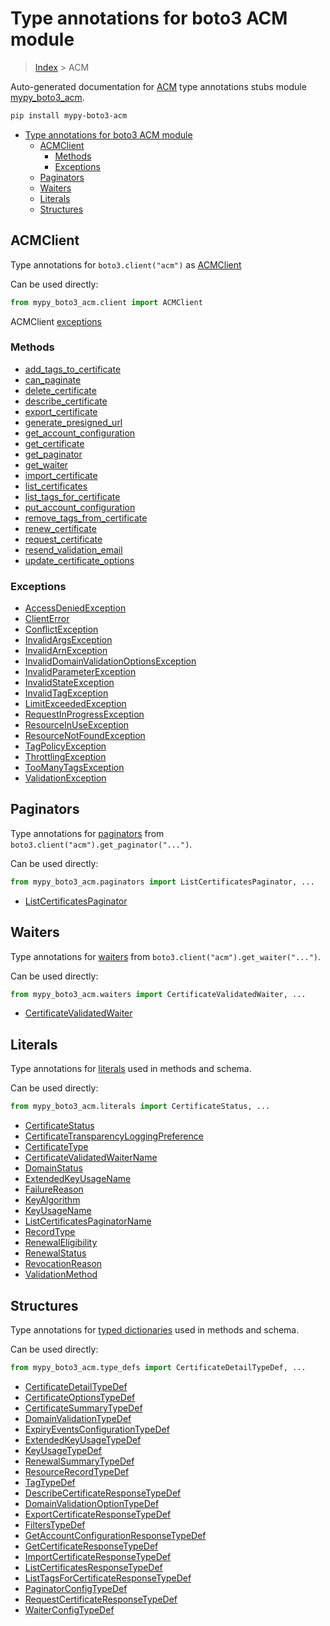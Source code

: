 # Type annotations for boto3 ACM module

> [Index](../index.md) > ACM

Auto-generated documentation for [ACM](https://boto3.amazonaws.com/v1/documentation/api/latest/reference/services/acm.html#ACM)
type annotations stubs module [mypy_boto3_acm](https://pypi.org/project/mypy-boto3-acm/).

```bash
pip install mypy-boto3-acm
```

- [Type annotations for boto3 ACM module](#type-annotations-for-boto3-acm-module)
  - [ACMClient](#acmclient)
    - [Methods](#methods)
    - [Exceptions](#exceptions)
  - [Paginators](#paginators)
  - [Waiters](#waiters)
  - [Literals](#literals)
  - [Structures](#structures)

## ACMClient

Type annotations for  `boto3.client("acm")` as [ACMClient](./client.md)

Can be used directly:

```python
from mypy_boto3_acm.client import ACMClient
```


ACMClient [exceptions](./client.md#exceptions)



### Methods
- [add_tags_to_certificate](./client.md#add-tags-to-certificate)
- [can_paginate](./client.md#can-paginate)
- [delete_certificate](./client.md#delete-certificate)
- [describe_certificate](./client.md#describe-certificate)
- [export_certificate](./client.md#export-certificate)
- [generate_presigned_url](./client.md#generate-presigned-url)
- [get_account_configuration](./client.md#get-account-configuration)
- [get_certificate](./client.md#get-certificate)
- [get_paginator](./client.md#get-paginator)
- [get_waiter](./client.md#get-waiter)
- [import_certificate](./client.md#import-certificate)
- [list_certificates](./client.md#list-certificates)
- [list_tags_for_certificate](./client.md#list-tags-for-certificate)
- [put_account_configuration](./client.md#put-account-configuration)
- [remove_tags_from_certificate](./client.md#remove-tags-from-certificate)
- [renew_certificate](./client.md#renew-certificate)
- [request_certificate](./client.md#request-certificate)
- [resend_validation_email](./client.md#resend-validation-email)
- [update_certificate_options](./client.md#update-certificate-options)




### Exceptions
- [AccessDeniedException](./client.md#accessdeniedexception)
- [ClientError](./client.md#clienterror)
- [ConflictException](./client.md#conflictexception)
- [InvalidArgsException](./client.md#invalidargsexception)
- [InvalidArnException](./client.md#invalidarnexception)
- [InvalidDomainValidationOptionsException](./client.md#invaliddomainvalidationoptionsexception)
- [InvalidParameterException](./client.md#invalidparameterexception)
- [InvalidStateException](./client.md#invalidstateexception)
- [InvalidTagException](./client.md#invalidtagexception)
- [LimitExceededException](./client.md#limitexceededexception)
- [RequestInProgressException](./client.md#requestinprogressexception)
- [ResourceInUseException](./client.md#resourceinuseexception)
- [ResourceNotFoundException](./client.md#resourcenotfoundexception)
- [TagPolicyException](./client.md#tagpolicyexception)
- [ThrottlingException](./client.md#throttlingexception)
- [TooManyTagsException](./client.md#toomanytagsexception)
- [ValidationException](./client.md#validationexception)






## Paginators

Type annotations for [paginators](./paginators.md) from `boto3.client("acm").get_paginator("...")`.

Can be used directly:

```python
from mypy_boto3_acm.paginators import ListCertificatesPaginator, ...
```

- [ListCertificatesPaginator](./paginators.md#listcertificatespaginator)




## Waiters

Type annotations for [waiters](./waiters.md) from `boto3.client("acm").get_waiter("...")`.

Can be used directly:

```python
from mypy_boto3_acm.waiters import CertificateValidatedWaiter, ...
```

- [CertificateValidatedWaiter](./waiters.md#certificatevalidatedwaiter)




## Literals

Type annotations for [literals](./literals.md) used in methods and schema.

Can be used directly:

```python
from mypy_boto3_acm.literals import CertificateStatus, ...
```

- [CertificateStatus](./literals.md#certificatestatus)
- [CertificateTransparencyLoggingPreference](./literals.md#certificatetransparencyloggingpreference)
- [CertificateType](./literals.md#certificatetype)
- [CertificateValidatedWaiterName](./literals.md#certificatevalidatedwaitername)
- [DomainStatus](./literals.md#domainstatus)
- [ExtendedKeyUsageName](./literals.md#extendedkeyusagename)
- [FailureReason](./literals.md#failurereason)
- [KeyAlgorithm](./literals.md#keyalgorithm)
- [KeyUsageName](./literals.md#keyusagename)
- [ListCertificatesPaginatorName](./literals.md#listcertificatespaginatorname)
- [RecordType](./literals.md#recordtype)
- [RenewalEligibility](./literals.md#renewaleligibility)
- [RenewalStatus](./literals.md#renewalstatus)
- [RevocationReason](./literals.md#revocationreason)
- [ValidationMethod](./literals.md#validationmethod)




## Structures


Type annotations for [typed dictionaries](./type_defs.md) used in methods and schema.

Can be used directly:

```python
from mypy_boto3_acm.type_defs import CertificateDetailTypeDef, ...
```

- [CertificateDetailTypeDef](./type_defs.md#certificatedetailtypedef)
- [CertificateOptionsTypeDef](./type_defs.md#certificateoptionstypedef)
- [CertificateSummaryTypeDef](./type_defs.md#certificatesummarytypedef)
- [DomainValidationTypeDef](./type_defs.md#domainvalidationtypedef)
- [ExpiryEventsConfigurationTypeDef](./type_defs.md#expiryeventsconfigurationtypedef)
- [ExtendedKeyUsageTypeDef](./type_defs.md#extendedkeyusagetypedef)
- [KeyUsageTypeDef](./type_defs.md#keyusagetypedef)
- [RenewalSummaryTypeDef](./type_defs.md#renewalsummarytypedef)
- [ResourceRecordTypeDef](./type_defs.md#resourcerecordtypedef)
- [TagTypeDef](./type_defs.md#tagtypedef)
- [DescribeCertificateResponseTypeDef](./type_defs.md#describecertificateresponsetypedef)
- [DomainValidationOptionTypeDef](./type_defs.md#domainvalidationoptiontypedef)
- [ExportCertificateResponseTypeDef](./type_defs.md#exportcertificateresponsetypedef)
- [FiltersTypeDef](./type_defs.md#filterstypedef)
- [GetAccountConfigurationResponseTypeDef](./type_defs.md#getaccountconfigurationresponsetypedef)
- [GetCertificateResponseTypeDef](./type_defs.md#getcertificateresponsetypedef)
- [ImportCertificateResponseTypeDef](./type_defs.md#importcertificateresponsetypedef)
- [ListCertificatesResponseTypeDef](./type_defs.md#listcertificatesresponsetypedef)
- [ListTagsForCertificateResponseTypeDef](./type_defs.md#listtagsforcertificateresponsetypedef)
- [PaginatorConfigTypeDef](./type_defs.md#paginatorconfigtypedef)
- [RequestCertificateResponseTypeDef](./type_defs.md#requestcertificateresponsetypedef)
- [WaiterConfigTypeDef](./type_defs.md#waiterconfigtypedef)
